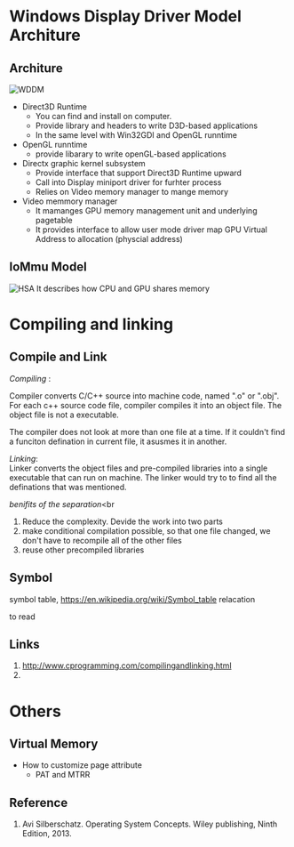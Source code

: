 # Windows Display Driver Model Architure
## Architure
![WDDM](https://msdn.microsoft.com/dynimg/IC504961.png)

* Direct3D Runtime
   * You can find and install on computer. 
   * Provide library and headers to write D3D-based applications
   * In the same level with Win32GDI and OpenGL runntime
* OpenGL runntime
  * provide libarary to write openGL-based  applications
* Directx graphic kernel subsystem 
  *  Provide interface that support Direct3D Runtime upward
  * Call into Display miniport driver for furhter process
  *  Relies on Video memory manager to mange memory
* Video memmory manager 
  * It mamanges GPU memory management unit and underlying pagetable 
  * It provides interface to allow user mode driver map GPU Virtual Address to allocation (physcial address) 
## IoMmu Model
  ![HSA](https://msdn.microsoft.com/Dn894176.iommu_model.1(en-us,VS.85).png)
It describes how CPU and GPU shares memory


# Compiling and linking
## Compile and Link
*Compiling* :   <br>

Compiler converts C/C++ source into machine code, named ".o" or ".obj".   For each c++ source code file,  compiler compiles it into an object file.  The object file is not a executable. 

The compiler does not look at more than one file at a time.  If it couldn't find a funciton defination in current file, it asusmes it in another. 


*Linking*: <br>
Linker converts the object files and pre-compiled libraries  into  a single executable  that can run on machine.  The linker would  try to to find all the definations that was mentioned. 

*benifits of the separation*<br
1. Reduce the complexity. Devide the work into two parts
2. make conditional compilation possible, so that one file changed, we don't have to recompile all of the other files
2. reuse other precompiled libraries 
## Symbol 
symbol table,   https://en.wikipedia.org/wiki/Symbol_table
relacation 

to read 

## Links 
1. http://www.cprogramming.com/compilingandlinking.html
2. 

# Others 
## Virtual Memory 
   * How to customize page attribute
      * PAT and MTRR

## Reference 
1. Avi Silberschatz. Operating System Concepts. Wiley publishing, Ninth Edition, 2013. 

